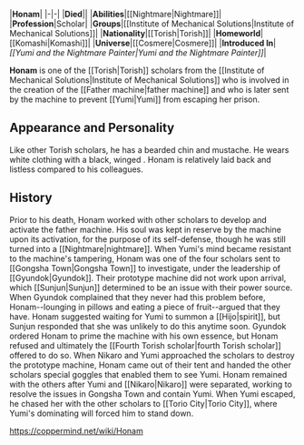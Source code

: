 |**Honam**|
|-|-|
|**Died**||
|**Abilities**|[[Nightmare\|Nightmare]]|
|**Profession**|Scholar|
|**Groups**|[[Institute of Mechanical Solutions\|Institute of Mechanical Solutions]]|
|**Nationality**|[[Torish\|Torish]]|
|**Homeworld**|[[Komashi\|Komashi]]|
|**Universe**|[[Cosmere\|Cosmere]]|
|**Introduced In**|*[[Yumi and the Nightmare Painter\|Yumi and the Nightmare Painter]]*|

**Honam** is one of the [[Torish\|Torish]] scholars from the [[Institute of Mechanical Solutions\|Institute of Mechanical Solutions]] who is involved in the creation of the [[Father machine\|father machine]] and who is later sent by the machine to prevent [[Yumi\|Yumi]] from escaping her prison.

## Appearance and Personality
Like other Torish scholars, he has a bearded chin and mustache. He wears white clothing with a black, winged .
Honam is relatively laid back and listless compared to his colleagues.

## History
Prior to his death, Honam worked with other scholars to develop and activate the father machine. His soul was kept in reserve by the machine upon its activation, for the purpose of its self-defense, though he was still turned into a [[Nightmare\|nightmare]]. When Yumi's mind became resistant to the machine's tampering, Honam was one of the four scholars sent to [[Gongsha Town\|Gongsha Town]] to investigate, under the leadership of [[Gyundok\|Gyundok]].
Their prototype machine did not work upon arrival, which [[Sunjun\|Sunjun]] determined to be an issue with their power source. When Gyundok complained that they never had this problem before, Honam--lounging in pillows and eating a piece of fruit--argued that they have. Honam suggested waiting for Yumi to summon a [[Hijo\|spirit]], but Sunjun responded that she was unlikely to do this anytime soon. Gyundok ordered Honam to prime the machine with his own essence, but Honam refused and ultimately the [[Fourth Torish scholar\|fourth Torish scholar]] offered to do so.
When Nikaro and Yumi approached the scholars to destroy the prototype machine, Honam came out of their tent and handed the other scholars special goggles that enabled them to see Yumi.
Honam remained with the others after Yumi and [[Nikaro\|Nikaro]] were separated, working to resolve the issues in Gongsha Town and contain Yumi. When Yumi escaped, he chased her with the other scholars to [[Torio City\|Torio City]], where Yumi's dominating will forced him to stand down.



https://coppermind.net/wiki/Honam